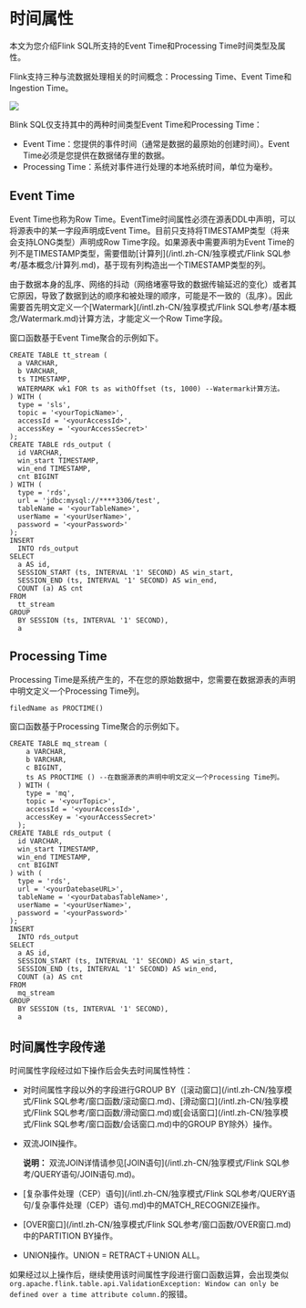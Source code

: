 # 时间属性

本文为您介绍Flink SQL所支持的Event Time和Processing Time时间类型及属性。

Flink支持三种与流数据处理相关的时间概念：Processing Time、Event Time和Ingestion Time。

![](https://static-aliyun-doc.oss-accelerate.aliyuncs.com/assets/img/zh-CN/0084359951/p47134.png)

Blink SQL仅支持其中的两种时间类型Event Time和Processing Time：

-   Event Time：您提供的事件时间（通常是数据的最原始的创建时间）。Event Time必须是您提供在数据储存里的数据。
-   Processing Time：系统对事件进行处理的本地系统时间，单位为毫秒。

## Event Time

Event Time也称为Row Time。EventTime时间属性必须在源表DDL中声明，可以将源表中的某一字段声明成Event Time。目前只支持将TIMESTAMP类型（将来会支持LONG类型）声明成Row Time字段。如果源表中需要声明为Event Time的列不是TIMESTAMP类型，需要借助[计算列](/intl.zh-CN/独享模式/Flink SQL参考/基本概念/计算列.md)，基于现有列构造出一个TIMESTAMP类型的列。

由于数据本身的乱序、网络的抖动（网络堵塞导致的数据传输延迟的变化）或者其它原因，导致了数据到达的顺序和被处理的顺序，可能是不一致的（乱序）。因此需要首先明文定义一个[Watermark](/intl.zh-CN/独享模式/Flink SQL参考/基本概念/Watermark.md)计算方法，才能定义一个Row Time字段。

窗口函数基于Event Time聚合的示例如下。

```
CREATE TABLE tt_stream (
  a VARCHAR,
  b VARCHAR,
  ts TIMESTAMP,
  WATERMARK wk1 FOR ts as withOffset (ts, 1000) --Watermark计算方法。
) WITH (
  type = 'sls',
  topic = '<yourTopicName>',
  accessId = '<yourAccessId>',
  accessKey = '<yourAccessSecret>'
);
CREATE TABLE rds_output (
  id VARCHAR,
  win_start TIMESTAMP,
  win_end TIMESTAMP,
  cnt BIGINT
) WITH (
  type = 'rds',
  url = 'jdbc:mysql://****3306/test',
  tableName = '<yourTableName>',
  userName = '<yourUserName>',
  password = '<yourPassword>'
);
INSERT
  INTO rds_output
SELECT
  a AS id,
  SESSION_START (ts, INTERVAL '1' SECOND) AS win_start,
  SESSION_END (ts, INTERVAL '1' SECOND) AS win_end,
  COUNT (a) AS cnt
FROM
  tt_stream
GROUP
  BY SESSION (ts, INTERVAL '1' SECOND),
  a
```

## Processing Time

Processing Time是系统产生的，不在您的原始数据中，您需要在数据源表的声明中明文定义一个Processing Time列。

```
filedName as PROCTIME()
```

窗口函数基于Processing Time聚合的示例如下。

```
CREATE TABLE mq_stream (
    a VARCHAR,
    b VARCHAR,
    c BIGINT,
    ts AS PROCTIME () --在数据源表的声明中明文定义一个Processing Time列。
  ) WITH (
    type = 'mq',
    topic = '<yourTopic>',
    accessId = '<yourAccessId>',
    accessKey = '<yourAccessSecret>'
  );
CREATE TABLE rds_output (
  id VARCHAR,
  win_start TIMESTAMP,
  win_end TIMESTAMP,
  cnt BIGINT
) with (
  type = 'rds',
  url = '<yourDatebaseURL>',
  tableName = '<yourDatabasTableName>',
  userName = '<yourUserName>',
  password = '<yourPassword>'
);
INSERT
  INTO rds_output
SELECT
  a AS id,
  SESSION_START (ts, INTERVAL '1' SECOND) AS win_start,
  SESSION_END (ts, INTERVAL '1' SECOND) AS win_end,
  COUNT (a) AS cnt
FROM
  mq_stream
GROUP
  BY SESSION (ts, INTERVAL '1' SECOND),
  a       
```

## 时间属性字段传递

时间属性字段经过如下操作后会失去时间属性特性：

-   对时间属性字段以外的字段进行GROUP BY（[滚动窗口](/intl.zh-CN/独享模式/Flink SQL参考/窗口函数/滚动窗口.md)、[滑动窗口](/intl.zh-CN/独享模式/Flink SQL参考/窗口函数/滑动窗口.md)或[会话窗口](/intl.zh-CN/独享模式/Flink SQL参考/窗口函数/会话窗口.md)中的GROUP BY除外）操作。
-   双流JOIN操作。

    **说明：** 双流JOIN详情请参见[JOIN语句](/intl.zh-CN/独享模式/Flink SQL参考/QUERY语句/JOIN语句.md)。

-   [复杂事件处理（CEP）语句](/intl.zh-CN/独享模式/Flink SQL参考/QUERY语句/复杂事件处理（CEP）语句.md)中的MATCH\_RECOGNIZE操作。
-   [OVER窗口](/intl.zh-CN/独享模式/Flink SQL参考/窗口函数/OVER窗口.md)中的PARTITION BY操作。
-   UNION操作。UNION = RETRACT＋UNION ALL。

如果经过以上操作后，继续使用该时间属性字段进行窗口函数运算，会出现类似`org.apache.flink.table.api.ValidationException: Window can only be defined over a time attribute column.`的报错。

